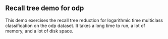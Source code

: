 Recall tree demo for odp
-------------------------------

This demo exercises the recall tree reduction for logarithmic time 
multiclass classification on the odp dataset.  It takes a 
long time to run, a lot of memory, and a lot of disk space.
